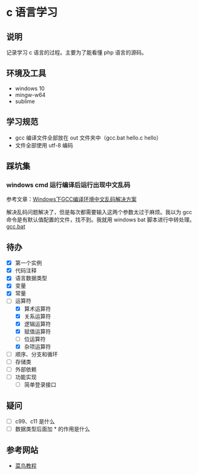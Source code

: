 # c 语言学习

## 说明

记录学习 c 语言的过程。主要为了能看懂 php 语言的源码。

## 环境及工具

* windows 10
* mingw-w64
* sublime

## 学习规范

* gcc 编译文件全部放在 out 文件夹中（gcc.bat hello.c hello）
* 文件全部使用 utf-8 编码

## 踩坑集

### windows cmd 运行编译后运行出现中文乱码

参考文章：[Windows下GCC编译环境中文乱码解决方案](https://blog.csdn.net/mylibs/article/details/27913281) 

解决乱码问题解决了，但是每次都需要输入这两个参数太过于麻烦。我以为 gcc 命令是有默认值配置的文件，找不到。我就用 windows bat 脚本进行中转处理。[gcc.bat](./gcc.bat)

## 待办

- [x] 第一个实例
- [x] 代码注释
- [x] 语言数据类型
- [x] 变量
- [x] 常量
- [ ] 运算符
    - [x] 算术运算符
    - [x] 关系运算符
    - [x] 逻辑运算符
    - [x] 赋值运算符
    - [ ] 位运算符
    - [x] 杂项运算符
- [ ] 顺序、分支和循环
- [ ] 存储类
- [ ] 外部依赖
- [ ] 功能实现
    - [ ] 简单登录接口

## 疑问

- [ ] c99、c11 是什么
- [ ] 数据类型后面加 * 的作用是什么

## 参考网站

* [菜鸟教程](https://www.runoob.com/cprogramming/c-tutorial.html)

